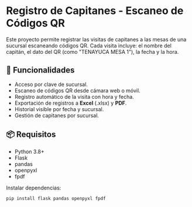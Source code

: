 # Registro de Capitanes - Escaneo de Códigos QR

Este proyecto permite registrar las visitas de capitanes a las mesas de una sucursal escaneando códigos QR. Cada visita incluye: el nombre del capitán, el dato del QR (como "TENAYUCA MESA 1"), la fecha y la hora.

## 🚀 Funcionalidades

- Acceso por clave de sucursal.
- Escaneo de códigos QR desde cámara web o móvil.
- Registro automático de la visita con hora y fecha.
- Exportación de registros a **Excel** (.xlsx) y **PDF**.
- Historial visible por fecha y sucursal.
- Gestión de capitanes por sucursal.

## 📦 Requisitos

- Python 3.8+
- Flask
- pandas
- openpyxl
- fpdf

Instalar dependencias:
```bash
pip install flask pandas openpyxl fpdf
